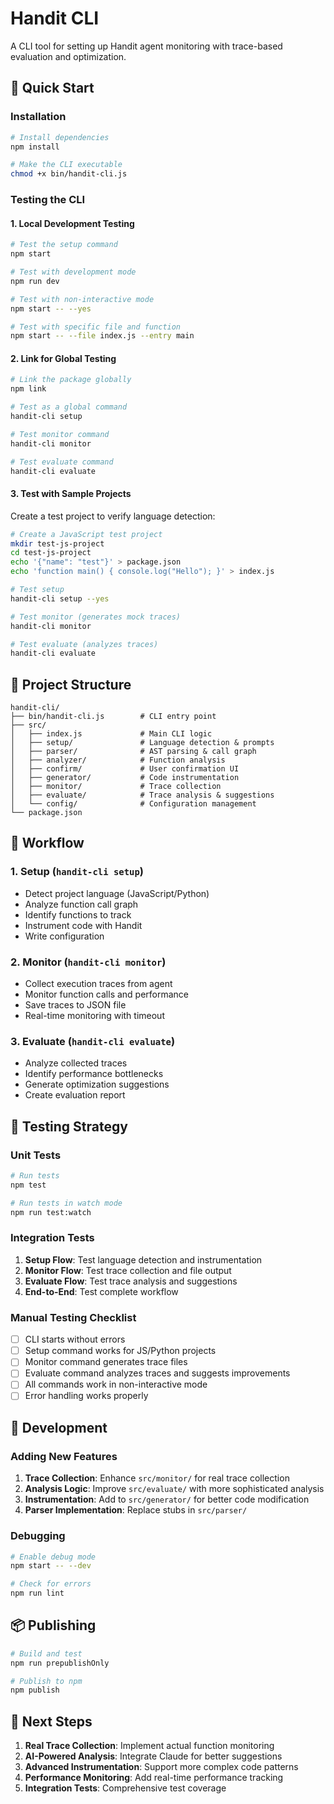 # Handit CLI

A CLI tool for setting up Handit agent monitoring with trace-based evaluation and optimization.

## 🚀 Quick Start

### Installation

```bash
# Install dependencies
npm install

# Make the CLI executable
chmod +x bin/handit-cli.js
```

### Testing the CLI

#### 1. Local Development Testing

```bash
# Test the setup command
npm start

# Test with development mode
npm run dev

# Test with non-interactive mode
npm start -- --yes

# Test with specific file and function
npm start -- --file index.js --entry main
```

#### 2. Link for Global Testing

```bash
# Link the package globally
npm link

# Test as a global command
handit-cli setup

# Test monitor command
handit-cli monitor

# Test evaluate command
handit-cli evaluate
```

#### 3. Test with Sample Projects

Create a test project to verify language detection:

```bash
# Create a JavaScript test project
mkdir test-js-project
cd test-js-project
echo '{"name": "test"}' > package.json
echo 'function main() { console.log("Hello"); }' > index.js

# Test setup
handit-cli setup --yes

# Test monitor (generates mock traces)
handit-cli monitor

# Test evaluate (analyzes traces)
handit-cli evaluate
```

## 📁 Project Structure

```
handit-cli/
├── bin/handit-cli.js        # CLI entry point
├── src/
│   ├── index.js             # Main CLI logic
│   ├── setup/               # Language detection & prompts
│   ├── parser/              # AST parsing & call graph
│   ├── analyzer/            # Function analysis
│   ├── confirm/             # User confirmation UI
│   ├── generator/           # Code instrumentation
│   ├── monitor/             # Trace collection
│   ├── evaluate/            # Trace analysis & suggestions
│   └── config/              # Configuration management
└── package.json
```

## 🎯 Workflow

### 1. Setup (`handit-cli setup`)
- Detect project language (JavaScript/Python)
- Analyze function call graph
- Identify functions to track
- Instrument code with Handit
- Write configuration

### 2. Monitor (`handit-cli monitor`)
- Collect execution traces from agent
- Monitor function calls and performance
- Save traces to JSON file
- Real-time monitoring with timeout

### 3. Evaluate (`handit-cli evaluate`)
- Analyze collected traces
- Identify performance bottlenecks
- Generate optimization suggestions
- Create evaluation report

## 🧪 Testing Strategy

### Unit Tests

```bash
# Run tests
npm test

# Run tests in watch mode
npm run test:watch
```

### Integration Tests

1. **Setup Flow**: Test language detection and instrumentation
2. **Monitor Flow**: Test trace collection and file output
3. **Evaluate Flow**: Test trace analysis and suggestions
4. **End-to-End**: Test complete workflow

### Manual Testing Checklist

- [ ] CLI starts without errors
- [ ] Setup command works for JS/Python projects
- [ ] Monitor command generates trace files
- [ ] Evaluate command analyzes traces and suggests improvements
- [ ] All commands work in non-interactive mode
- [ ] Error handling works properly

## 🔧 Development

### Adding New Features

1. **Trace Collection**: Enhance `src/monitor/` for real trace collection
2. **Analysis Logic**: Improve `src/evaluate/` with more sophisticated analysis
3. **Instrumentation**: Add to `src/generator/` for better code modification
4. **Parser Implementation**: Replace stubs in `src/parser/`

### Debugging

```bash
# Enable debug mode
npm start -- --dev

# Check for errors
npm run lint
```

## 📦 Publishing

```bash
# Build and test
npm run prepublishOnly

# Publish to npm
npm publish
```

## 🎯 Next Steps

1. **Real Trace Collection**: Implement actual function monitoring
2. **AI-Powered Analysis**: Integrate Claude for better suggestions
3. **Advanced Instrumentation**: Support more complex code patterns
4. **Performance Monitoring**: Add real-time performance tracking
5. **Integration Tests**: Comprehensive test coverage 